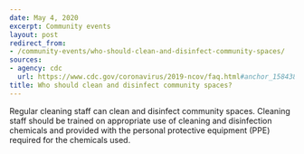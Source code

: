 ```yaml
---
date: May 4, 2020
excerpt: Community events
layout: post
redirect_from:
- /community-events/who-should-clean-and-disinfect-community-spaces/
sources:
- agency: cdc
  url: https://www.cdc.gov/coronavirus/2019-ncov/faq.html#anchor_1584388242595
title: Who should clean and disinfect community spaces?
---
```


Regular cleaning staff can clean and disinfect community spaces. Cleaning staff should be trained on appropriate use of cleaning and disinfection chemicals and provided with the personal protective equipment (PPE) required for the chemicals used.